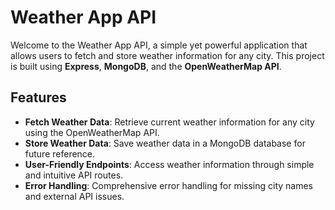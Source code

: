 # Weather App API


Welcome to the Weather App API, a simple yet powerful application that allows users to fetch and store weather information for any city. This project is built using **Express**, **MongoDB**, and the **OpenWeatherMap API**.

## Features

- **Fetch Weather Data**: Retrieve current weather information for any city using the OpenWeatherMap API.
- **Store Weather Data**: Save weather data in a MongoDB database for future reference.
- **User-Friendly Endpoints**: Access weather information through simple and intuitive API routes.
- **Error Handling**: Comprehensive error handling for missing city names and external API issues.



